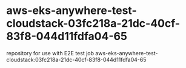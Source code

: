 # aws-eks-anywhere-test-cloudstack-03fc218a-21dc-40cf-83f8-044d11fdfa04-65
repository for use with E2E test job aws-eks-anywhere-test-cloudstack:03fc218a-21dc-40cf-83f8-044d11fdfa04-65
